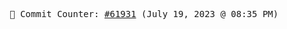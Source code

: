 <p align="center">
    <samp>
        📮 Commit Counter: <a href="https://github.com/Javascript-void0/Javascript-void0/commits/main">#61931</a> (July 19, 2023 @ 08:35 PM)
    </samp>
</p>